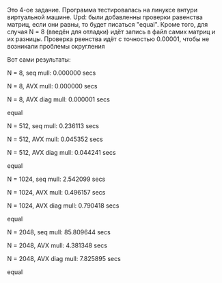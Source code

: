 Это 4-ое задание. Программа тестировалась на линуксе внтури виртуальной машине. 
Upd: были добавленны проверки равенства матриц, если они равны, то будет писаться "equal". Кроме того, для случая N = 8 (введён для отладки) идёт запись в файл самих матриц и их разницы. Проверка рвенства идёт с точностью 0.00001, чтобы не возникали проблемы округления


Вот сами результаты:

N = 8, seq mull:  0.000000 secs

N = 8, AVX mull:  0.000000 secs

N = 8, AVX diag mull:  0.000001 secs

equal

N = 512, seq mull:  0.236113 secs

N = 512, AVX mull:  0.045352 secs

N = 512, AVX diag mull:  0.044241 secs

equal

N = 1024, seq mull:  2.542099 secs

N = 1024, AVX mull:  0.496157 secs

N = 1024, AVX diag mull:  0.790418 secs

equal

N = 2048, seq mull:  85.809644 secs

N = 2048, AVX mull:  4.381348 secs

N = 2048, AVX diag mull:  7.825895 secs

equal
